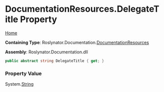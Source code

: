 <a name="_top"></a>

# DocumentationResources\.DelegateTitle Property

[Home](../../../../README.md#_top)

**Containing Type**: Roslynator\.Documentation\.[DocumentationResources](../README.md#_top)

**Assembly**: Roslynator\.Documentation\.dll

```csharp
public abstract string DelegateTitle { get; }
```

### Property Value

System\.[String](https://docs.microsoft.com/en-us/dotnet/api/system.string)

